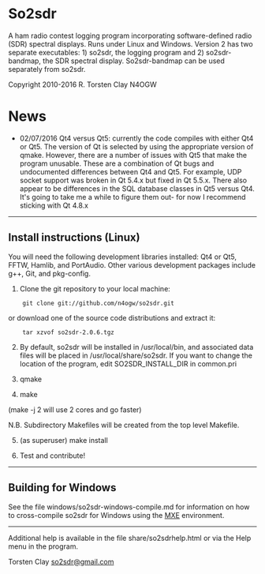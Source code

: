 # So2sdr

A ham radio contest logging program incorporating software-defined
radio (SDR) spectral displays. Runs under Linux and Windows. Version
2 has two separate executables: 1) so2sdr, the logging program
and 2) so2sdr-bandmap, the SDR spectral display. So2sdr-bandmap
can be used separately from so2sdr.

Copyright 2010-2016 R. Torsten Clay N4OGW

# News

* 02/07/2016 Qt4 versus Qt5: currently the code compiles with either Qt4 or Qt5.
The version of Qt is selected by using the appropriate version of qmake.
However, there are a number of issues with Qt5 that make the program unusable.
These are a combination of Qt bugs and undocumented differences between Qt4 and Qt5.
For example, UDP socket support was broken in Qt 5.4.x but fixed in Qt 5.5.x.
There also appear to be differences in the SQL database classes in Qt5 versus Qt4.
It's going to take me a while to figure them out- for now I recommend sticking with
Qt 4.8.x

------------------------


## Install instructions (Linux)

You will need the following development libraries installed: Qt4 or Qt5, FFTW, Hamlib, and PortAudio. Other various development packages include g++, Git, and pkg-config. 

1. Clone the git repository to your local machine:
```
    git clone git://github.com/n4ogw/so2sdr.git
```
or download one of the source code distributions and extract it:
````
    tar xzvof so2sdr-2.0.6.tgz
````

2. By default, so2sdr will be installed in /usr/local/bin, and associated
data files will be placed in /usr/local/share/so2sdr. If you want to
change the location of the program, edit SO2SDR_INSTALL_DIR in common.pri

3. qmake 

4. make

(make -j 2  will use 2 cores and go faster)


N.B. Subdirectory Makefiles will be created from the top level Makefile.

5. (as superuser) make install

6. Test and contribute!


-----------------------


## Building for Windows

See the file windows/so2sdr-windows-compile.md for information on how
to cross-compile so2sdr for Windows using the [MXE](http://mxe.cc) environment.

------------------------


Additional help is available in the file share/so2sdrhelp.html or via the
Help menu in the program.


Torsten Clay
so2sdr@gmail.com
